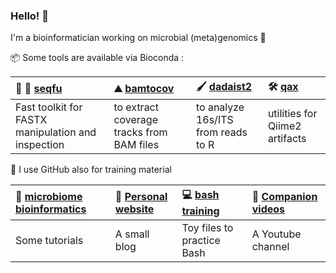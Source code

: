 ### Hello! 👋
 I'm a bioinformatician working on microbial (meta)genomics :dna:

 :package: Some tools are available via Bioconda  :

| :dna: 🚀 [seqfu](https://telatin.github.io/seqfu2)  |  ⛰️ [bamtocov](https://telatin.github.io/bamtocov)  | 🖌️ [dadaist2](https://quadram-institute-bioscience.github.io/dadaist2)           | 🛠️ [qax](https://telatin.github.io/qax)            |
|:------------|:-------------|:------------|:-------------| 
| Fast toolkit for FASTX manipulation and inspection  | to extract coverage tracks from BAM files            |  to analyze 16s/ITS from reads to R          | utilities for Qiime2 artifacts            |


:book:  I use GitHub also for training material 
 
 | 📓 [microbiome bioinformatics](https://telatin.github.io/microbiome-bioinformatics/) | 🧔 [Personal website](https://telatin.github.io)  | 💻 [bash training](https://github.com/telatin/learn_bash/wiki)  | 🎥 [Companion videos](https://www.youtube.com/channel/UCSIWr8F7C7lTURUrbRyE5Jw)
 |:--|:---|:---|:----|
 | Some tutorials  | A small blog  | Toy files to practice Bash | A Youtube channel

<!--
**telatin/telatin** is a ✨ _special_ ✨ repository because its `README.md` (this file) appears on your GitHub profile.

Here are some ideas to get you started:

- 🔭 I’m currently working on ...
- 🌱 I’m currently learning ...
- 👯 I’m looking to collaborate on ...
- 🤔 I’m looking for help with ...
- 💬 Ask me about ...
- 📫 How to reach me: ...
- 😄 Pronouns: ...
- ⚡ Fun fact: ...
-->
